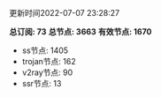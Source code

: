 更新时间2022-07-07 23:28:27

**总订阅: 73**
**总节点: 3663**
**有效节点: 1670**
- ss节点: 1405
- trojan节点: 162
- v2ray节点: 90
- ssr节点: 13
